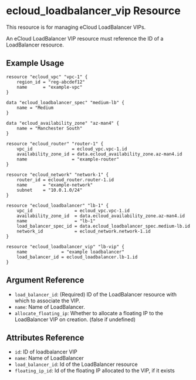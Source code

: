 # ecloud_loadbalancer_vip Resource

This resource is for managing eCloud LoadBalancer VIPs. 

An eCloud LoadBalancer VIP resource must reference the ID of a LoadBalancer resource.

## Example Usage

```hcl
resource "ecloud_vpc" "vpc-1" {
    region_id = "reg-abcdef12"
    name      = "example-vpc"
}

data "ecloud_loadbalancer_spec" "medium-lb" {
    name = "Medium
}

data "ecloud_availability_zone" "az-man4" {
    name = "Manchester South"
}

resource "ecloud_router" "router-1" {
    vpc_id               = ecloud_vpc.vpc-1.id
    availability_zone_id = data.ecloud_availability_zone.az-man4.id
    name                 = "example-router"
}

resource "ecloud_network" "network-1" {
    router_id = ecloud_router.router-1.id
    name      = "example-network"
    subnet    = "10.0.1.0/24"
}

resource "ecloud_loadbalancer" "lb-1" {
    vpc_id                = ecloud_vpc.vpc-1.id
    availability_zone_id  = data.ecloud_availability_zone.az-man4.id
    name                  = "lb-1"
    load_balancer_spec_id = data.ecloud_loadbalancer_spec.medium-lb.id
    network_id            = ecloud_network.network-1.id
}

resource "ecloud_loadbalancer_vip" "lb-vip" {
    name             = "example loadbalancer"
    load_balancer_id = ecloud_loadbalancer.lb-1.id
}
```

## Argument Reference

- `load_balancer_id`: (Required) ID of the LoadBalancer resource with which to associate the VIP. 
- `name`: Name of LoadBalancer.
- `allocate_floating_ip`: Whether to allocate a floating IP to the LoadBalancer VIP on creation. (false if undefined)

## Attributes Reference

- `id`: ID of loadbalancer VIP
- `name`: Name of LoadBalancer
- `load_balancer_id`: Id of the LoadBalancer resource
- `floating_ip_id`: Id of the floating IP allocated to the VIP, if it exists
